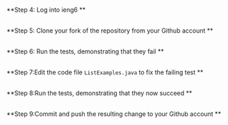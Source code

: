 <br>**Step 4: Log into ieng6 ** 

<br>**Step 5: Clone your fork of the repository from your Github account **

<br>**Step 6: Run the tests, demonstrating that they fail **

<br>**Step 7:Edit the code file `ListExamples.java` to fix the failing test **

<br>**Step 8:Run the tests, demonstrating that they now succeed **

<br>**Step 9:Commit and push the resulting change to your Github account **


